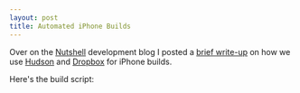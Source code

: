 ```yaml
---
layout: post
title: Automated iPhone Builds
---
```


Over on the [Nutshell](http://www.nutshell.com) development blog I posted a [brief write-up](http://www.nutshell.com/development/2010/05/automated-iphone-builds/) on how we use [Hudson](http://hudson-ci.org/) and [Dropbox](https://www.dropbox.com/) for iPhone builds.

Here's the build script:

<script src="http://gist.github.com/393382.js?file=build.sh"></script>
